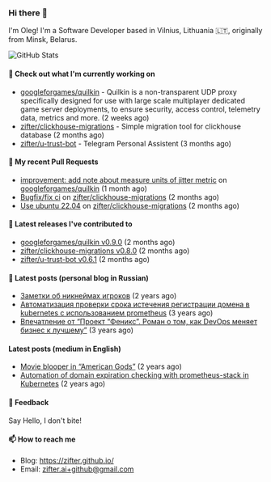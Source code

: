 ### Hi there 👋

I'm Oleg! I'm a Software Developer based in Vilnius, Lithuania 🇱🇹, originally from Minsk, Belarus.

![GitHub Stats](https://github-readme-stats.vercel.app/api?username=zifter&count_private=true&theme=tokyonight&show_icons=true)

#### 👷 Check out what I'm currently working on

- [googleforgames/quilkin](https://github.com/googleforgames/quilkin) - Quilkin is a non-transparent UDP proxy specifically designed for use with large scale multiplayer dedicated game server deployments, to ensure security, access control, telemetry data, metrics and more. (2 weeks ago)
- [zifter/clickhouse-migrations](https://github.com/zifter/clickhouse-migrations) - Simple migration tool for clickhouse database (2 months ago)
- [zifter/u-trust-bot](https://github.com/zifter/u-trust-bot) - Telegram Personal Assistent (3 months ago)

#### 🔨 My recent Pull Requests

- [improvement: add note about measure units of jitter metric](https://github.com/googleforgames/quilkin/pull/1014) on [googleforgames/quilkin](https://github.com/googleforgames/quilkin) (1 month ago)
- [Bugfix/fix ci](https://github.com/zifter/clickhouse-migrations/pull/30) on [zifter/clickhouse-migrations](https://github.com/zifter/clickhouse-migrations) (2 months ago)
- [Use ubuntu 22.04](https://github.com/zifter/clickhouse-migrations/pull/29) on [zifter/clickhouse-migrations](https://github.com/zifter/clickhouse-migrations) (2 months ago)

#### 🚀 Latest releases I've contributed to
- [googleforgames/quilkin v0.9.0](https://github.com/googleforgames/quilkin/releases/tag/v0.9.0) (2 months ago)
- [zifter/clickhouse-migrations v0.8.0](https://github.com/zifter/clickhouse-migrations/releases/tag/v0.8.0) (2 months ago)
- [zifter/u-trust-bot v0.6.1](https://github.com/zifter/u-trust-bot/releases/tag/v0.6.1) (2 months ago)

#### 📄 Latest posts (personal blog in Russian)
- [Заметки об никнеймах игроков](https://zifter.github.io/offtopic/gamedev/2021/12/10/nicknames-in-games.html) (2 years ago)
- [Автоматизация проверки срока истечения регистрации домена в kubernetes с использованием prometheus](https://zifter.github.io/devops/2021/09/12/domain-expiration-prometheus-exporter.html) (3 years ago)
- [Впечатление от “Проект “Феникс”. Роман о том, как DevOps меняет бизнес к лучшему”](https://zifter.github.io/offtopic/2021/01/09/fenix-book-review.html) (3 years ago)

#### Latest posts (medium in English)
- [Movie blooper in “American Gods”](https://medium.com/@zifter/movie-blooper-in-american-gods-aee3b286b899?source=rss-766601af1f16------2) (2 years ago)
- [Automation of domain expiration checking with prometheus-stack in Kubernetes](https://medium.com/@zifter/automation-of-domain-expiration-checking-with-prometheus-stack-in-kubernetes-ea4e4571f5b4?source=rss-766601af1f16------2) (2 years ago)

#### 💬 Feedback

Say Hello, I don't bite!

#### 📫 How to reach me

- Blog: https://zifter.github.io/
- Email: zifter.ai+github@gmail.com
